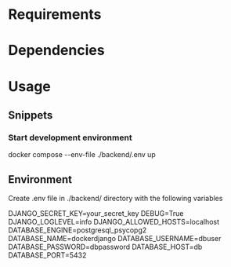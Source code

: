 # Requirements

# Dependencies

# Usage

## Snippets

### Start development environment

docker compose --env-file ./backend/.env up

## Environment

Create .env file in ./backend/ directory with the following variables

DJANGO_SECRET_KEY=your_secret_key
DEBUG=True
DJANGO_LOGLEVEL=info
DJANGO_ALLOWED_HOSTS=localhost
DATABASE_ENGINE=postgresql_psycopg2
DATABASE_NAME=dockerdjango
DATABASE_USERNAME=dbuser
DATABASE_PASSWORD=dbpassword
DATABASE_HOST=db
DATABASE_PORT=5432
